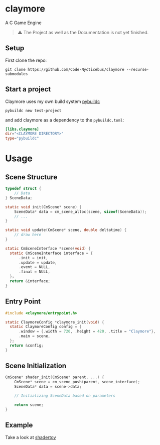 # claymore
A C Game Engine

> ⚠️ The Project as well as the Documentation is not yet finished.

## Setup
First clone the repo:

```terminal
git clone https://github.com/Code-Nycticebus/claymore --recurse-submodules 
```

## Start a project
Claymore uses my own build system [pybuildc](https://github.com/Code-Nycticebus/pybuildc)

```
pybuildc new test-project
```

and add claymore as a dependency to the `pybuildc.toml`:

```toml
[libs.claymore]
dir="<CLAYMORE DIRECTORY>" 
type="pybuildc"
```

# Usage

## Scene Structure
```c
typedef struct {
    // Data
} SceneData;

static void init(CmScene* scene) {
    SceneData* data = cm_scene_alloc(scene, sizeof(SceneData));
    // ...
}

static void update(CmScene* scene, double deltatime) {
    // draw here
}

static CmSceneInterface *scene(void) {
  static CmSceneInterface interface = {
      .init = init,
      .update = update,
      .event = NULL,
      .final = NULL,
  };
  return &interface;
}
```

## Entry Point

```c
#include <claymore/entrypoint.h>

static ClaymoreConfig *claymore_init(void) {
  static ClaymoreConfig config = {
      .window = {.width = 720, .height = 420, .title = "Claymore"},
      .main = scene,
  };
  return &config;
}
```

## Scene Initialization
```c
CmScene* shader_init(CmScene* parent, ...) {
    CmScene* scene = cm_scene_push(parent, scene_interface);
    SceneData* data = scene->data;

    // Initializing SceneData based on parameters

    return scene;
}
```

## Example
Take a look at [shadertoy](https://github.com/Code-Nycticebus/shadertoy)
